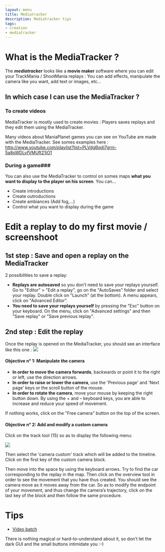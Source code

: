 ```yaml
---
layout: menu
title: Mediatracker
description: Mediatracker tips
tags:
- creation
- mediatracker
---
```


# What is the MediaTracker ? #

The ***mediatracker*** looks like a **movie maker** software where you can edit your TrackMania / ShootMania replays : You can add effects, manipulate the camera like you want, add text or images, etc...

## In which case I can use the MediaTracker ? ##

### To create videos ###

MediaTracker is mostly used to create movies : Players saves replays and they edit them using the MediaTracker.

Many videos about ManiaPlanet games you can see on YouTube are made with the MediaTracker. See somes examples here : http://www.youtube.com/playlist?list=PLVdgBqdi7grni-5a8sWDLvfVMUft21iO1

### During a game###

You can also use the MediaTracker to control on somes maps **what you want to display to the player on his screen**. You can...
* Create introductions
* Create outroductions
* Create ambiances (Add fog,...)
* Control what you want to display during the game

# Edit a replay to do my first movie / screenshoot #

## 1st step : Save and open a replay on the MediaTracker ##

2 possibilities to save a replay:
* **Replays are autosaved** so you don't need to save your replays yourself. Go to "Editor" > "Edit a replay", go on the "AutoSaves" folder and select your replay. Double click on "Launch" (at the bottom). A menu appears, click on "Advanced Editor".
* **You need to save your replays yourself** by pressing the "Esc" button on your keyboard. On the menu, click on "Advanced settings" and then "Save replay" or "Save previous replay".

## 2nd step : Edit the replay ##

Once the replay is opened on the MediaTracker, you should see an interface like this one :
![](http://wiki.maniaplanet.com/pool/images/9/96/En_replayeditor.png)

#### Objective n° 1: Manipulate the camera ####

* **In order to move the camera forwards**, backwards or point it to the right or left, use the direction arrows. 
* **In order to raise or lower the camera**, use the 'Previous page' and 'Next page' keys or the scroll button of the mouse. 
* **In order to rotate the camera**, move your mouse by keeping the right button down. By using the + and – keyboard keys, you are able to increase and reduce your speed of movement.

If nothing works, click on the "Free camera" button on the top of the screen.


#### Objective n° 2: Add and modify a custom camera ####
Click on the track tool (15) so as to display the following menu:

![](http://wiki.maniaplanet.com/pool/images/f/fd/En_basicactions.png)

Then select the 'camera custom' track which will be added to the timeline. Click on the first key of the custom camera block.

Then move into the space by using the keyboard arrows. Try to find the car corresponding to the replay in the map. Then click on the overview tool in order to see the movement that you have thus created. You should see the camera move as it moves away from the car. So as to modify the endpoint of your movement, and thus change the camera’s trajectory, click on the last key of the block and then follow the same procedure.

# Tips

* [Video batch](video-batch.html)

There is nothing magical or hard-to-understand about it, so don't let the dark GUI and the small buttons intimidate you :-)
